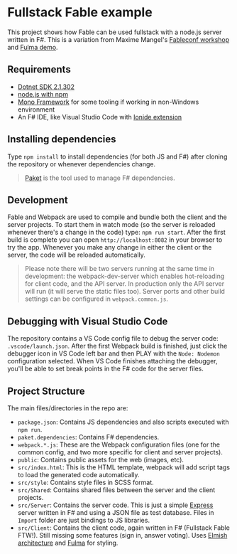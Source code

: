 # Fullstack Fable example

This project shows how Fable can be used fullstack with a node.js server written in F#. This is a variation from Maxime Mangel's [Fableconf workshop](https://github.com/fable-compiler/fableconf-workshops/tree/master/elmish) and [Fulma demo](https://github.com/MangelMaxime/fulma-demo).

## Requirements

- [Dotnet SDK 2.1.302](https://www.microsoft.com/net/download)
- [node.js with npm](https://nodejs.org)
- [Mono Framework](https://www.mono-project.com/download/stable/) for some tooling if working in non-Windows environment
- An F# IDE, like Visual Studio Code with [Ionide extension](http://ionide.io/)

## Installing dependencies

Type `npm install` to install dependencies (for both JS and F#) after cloning the repository or whenever dependencies change.

> [Paket](https://fsprojects.github.io/Paket/) is the tool used to manage F# dependencies.

## Development

Fable and Webpack are used to compile and bundle both the client and the server projects. To start them in watch mode (so the server is reloaded whenever there's a change in the code) type: `npm run start`. After the first build is complete you can open `http://localhost:8082` in your browser to try the app. Whenever you make any change in either the client or the server, the code will be reloaded automatically.

> Please note there will be two servers running at the same time in development: the webpack-dev-server which enables hot-reloading for client code, and the API server. In production only the API server will run (it will serve the static files too). Server ports and other build settings can be configured in `webpack.common.js`.

## Debugging with Visual Studio Code

The repository contains a VS Code config file to debug the server code: `.vscode/launch.json`. After the first Webpack build is finished, just click the debugger icon in VS Code left bar and then PLAY with the `Node: Nodemon` configuration selected. When VS Code finishes attaching the debugger, you'll be able to set break points in the F# code for the server files.

## Project Structure

The main files/directories in the repo are:

- `package.json`: Contains JS dependencies and also scripts executed with `npm run`.
- `paket.dependencies`: Contains F# dependencies.
- `webpack.*.js`: These are the Webpack configuration files (one for the common config, and two more specific for client and server projects).
- `public`: Contains public assets for the web (images, etc).
- `src/index.html`: This is the HTML template, webpack will add script tags to load the generated code automatically.
- `src/style`: Contains style files in SCSS format.
- `src/Shared`: Contains shared files between the server and the client projects.
- `src/Server`: Contains the server code. This is just a simple [Express](https://expressjs.com/) server written in F# and using a JSON file as test database. Files in `Import` folder are just bindings to JS libraries.
- `src/Client`: Contains the client code, again written in F# (Fullstack Fable FTW!). Still missing some features (sign in, answer voting). Uses [Elmish architecture](https://elmish.github.io/) and [Fulma](https://mangelmaxime.github.io/Fulma/) for styling.
